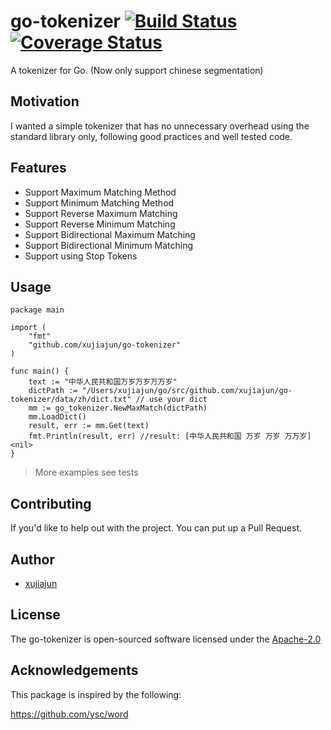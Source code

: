 # go-tokenizer <a href="https://travis-ci.org/xujiajun/go-tokenizer"><img src="https://travis-ci.org/xujiajun/go-tokenizer.svg?branch=master" alt="Build Status"></a> [![Coverage Status](https://coveralls.io/repos/github/xujiajun/go-tokenizer/badge.svg?branch=master)](https://coveralls.io/github/xujiajun/go-tokenizer?branch=master)
A tokenizer for Go. (Now only support chinese segmentation)

## Motivation

I wanted a simple tokenizer that has no unnecessary overhead using the standard library only, following good practices and well tested code.

## Features

* Support Maximum Matching Method
* Support Minimum Matching Method
* Support Reverse Maximum Matching
* Support Reverse Minimum Matching
* Support Bidirectional Maximum Matching
* Support Bidirectional Minimum Matching
* Support using Stop Tokens

## Usage

```
package main

import (
	"fmt"
	"github.com/xujiajun/go-tokenizer"
)

func main() {
	text := "中华人民共和国万岁万岁万万岁"
	dictPath := "/Users/xujiajun/go/src/github.com/xujiajun/go-tokenizer/data/zh/dict.txt" // use your dict
	mm := go_tokenizer.NewMaxMatch(dictPath)
	mm.LoadDict()
	result, err := mm.Get(text)
	fmt.Println(result, err) //result: [中华人民共和国 万岁 万岁 万万岁] <nil>
}

```

> More examples see tests

## Contributing

If you'd like to help out with the project. You can put up a Pull Request.


## Author

* [xujiajun](https://github.com/xujiajun)

## License

The go-tokenizer is open-sourced software licensed under the [Apache-2.0](https://opensource.org/licenses/Apache-2.0)

## Acknowledgements

This package is inspired by the following:

https://github.com/ysc/word
